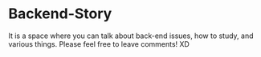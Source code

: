 # Backend-Story
It is a space where you can talk about back-end issues, how to study, and various things. Please feel free to leave comments! XD
